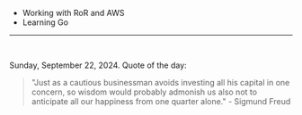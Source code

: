 - Working with RoR and AWS
- Learning Go

---

<br>

<!-- quote_marker -->
Sunday, September 22, 2024. Quote of the day:

> "Just as a cautious businessman avoids investing all his capital in one concern, so wisdom would probably admonish us also not to anticipate all our happiness from one quarter alone." - Sigmund Freud
